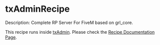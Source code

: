 # txAdminRecipe
Description: Complete RP Server For FiveM based on grl_core.

This recipe runs inside [txAdmin](https://github.com/tabarra/txAdmin). Please check the [Recipe Documentation Page](https://github.com/tabarra/txAdmin/blob/master/docs/recipe.md).
